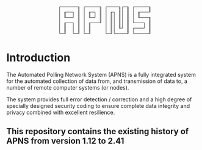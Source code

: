 
                       ┌──────╖ ┌─────╖ ┌────╖┌─╖ ┌─────╖
                       │ ╓──┐ ║ │ ╓─┐ ║ │ ╓┐ ║│ ║ │ ╓───╜
                       │ ╙──┘ ║ │ ╙─┘ ║ │ ║│ ║│ ║ │ ╙───╖
                       │ ╓──┐ ║ │ ╓───╜ │ ║│ ║│ ║ └───┐ ║
                       │ ║  │ ║ │ ║     │ ║│ ╙┘ ║ ┌───┘ ║
                       └─╜  └─╜ └─╜     └─╜└────╜ └─────╜

Introduction
============

The Automated Polling Network System (APNS) is a fully integrated system
for the automated collection of data from, and transmission of data to, a
number of remote computer systems (or nodes).

The system provides full error detection / correction and a high degree of
specially designed security coding to ensure complete data integrity and
privacy combined with excellent resilience.
  
## This repository contains the existing history of APNS from version 1.12 to 2.41
